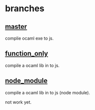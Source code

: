 # branches

## [master](https://github.com/swuecho/ocaml_js/tree/master)

complie ocaml exe to js.


## [function_only](https://github.com/swuecho/ocaml_js/tree/function_only)

compile a ocaml lib in to js. 


## [node_module](https://github.com/swuecho/ocaml_js/tree/node_module)

compile a ocaml lib in to js (node module). 

not work yet.

